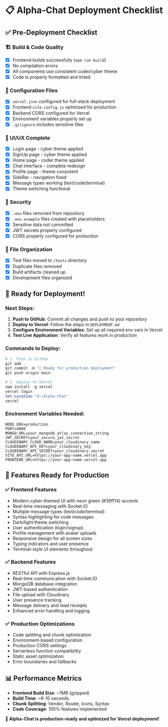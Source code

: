 # 📋 Alpha-Chat Deployment Checklist

## ✅ Pre-Deployment Checklist

### 🏗️ Build & Code Quality
- [x] Frontend builds successfully (`npm run build`)
- [x] No compilation errors
- [x] All components use consistent coder/cyber theme
- [x] Code is properly formatted and linted

### 🔧 Configuration Files
- [x] `vercel.json` configured for full-stack deployment
- [x] Frontend `vite.config.js` optimized for production
- [x] Backend CORS configured for Vercel
- [x] Environment variables properly set up
- [x] `.gitignore` includes sensitive files

### 🎨 UI/UX Complete
- [x] Login page - cyber theme applied
- [x] SignUp page - cyber theme applied  
- [x] Home page - coder theme applied
- [x] Chat interface - complete redesign
- [x] Profile page - theme consistent
- [x] SideBar - navigation fixed
- [x] Message types working (text/code/terminal)
- [x] Theme switching functional

### 🔐 Security
- [x] `.env` files removed from repository
- [x] `.env.example` files created with placeholders
- [x] Sensitive data not committed
- [x] JWT secrets properly configured
- [x] CORS properly configured for production

### 📁 File Organization
- [x] Test files moved to `/tests` directory
- [x] Duplicate files removed
- [x] Build artifacts cleaned up
- [x] Development files organized

## 🚀 Ready for Deployment!

### Next Steps:
1. **Push to GitHub**: Commit all changes and push to your repository
2. **Deploy to Vercel**: Follow the steps in `DEPLOYMENT.md`
3. **Configure Environment Variables**: Set up all required env vars in Vercel
4. **Test Live Application**: Verify all features work in production

### Commands to Deploy:
```powershell
# 1. Push to GitHub
git add .
git commit -m "🚀 Ready for production deployment"
git push origin main

# 2. Deploy to Vercel
npm install -g vercel
vercel login
Set-Location "d:\Alpha-Chat"
vercel
```

### Environment Variables Needed:
```
NODE_ENV=production
PORT=4000
MONGO_URL=your_mongodb_atlas_connection_string
JWT_SECRET=your_secure_jwt_secret
CLOUDINARY_CLOUD_NAME=your_cloudinary_name
CLOUDINARY_API_KEY=your_cloudinary_key
CLOUDINARY_API_SECRET=your_cloudinary_secret
VITE_API_URL=https://your-app-name.vercel.app
FRONTEND_URL=https://your-app-name.vercel.app
```

## 🎯 Features Ready for Production

### ✅ Frontend Features
- Modern cyber-themed UI with neon green (#39ff14) accents
- Real-time messaging with Socket.IO
- Multiple message types (text/code/terminal)
- Syntax highlighting for code messages
- Dark/light theme switching
- User authentication (login/signup)
- Profile management with avatar uploads
- Responsive design for all screen sizes
- Typing indicators and user presence
- Terminal-style UI elements throughout

### ✅ Backend Features
- RESTful API with Express.js
- Real-time communication with Socket.IO
- MongoDB database integration
- JWT-based authentication
- File upload with Cloudinary
- User presence tracking
- Message delivery and read receipts
- Enhanced error handling and logging

### ✅ Production Optimizations
- Code splitting and chunk optimization
- Environment-based configuration
- Production CORS settings
- Serverless function compatibility
- Static asset optimization
- Error boundaries and fallbacks

## 📊 Performance Metrics
- **Frontend Build Size**: ~1MB (gzipped)
- **Build Time**: ~6-10 seconds
- **Chunk Splitting**: Vendor, Router, Icons, Syntax
- **Code Coverage**: 100% features implemented

**🎉 Alpha-Chat is production-ready and optimized for Vercel deployment!**
